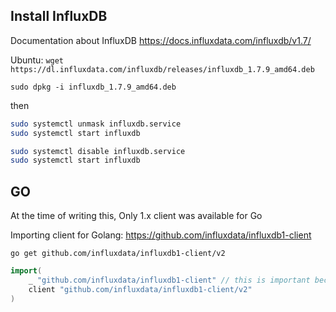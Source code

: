## Install InfluxDB
Documentation about InfluxDB https://docs.influxdata.com/influxdb/v1.7/

Ubuntu:
`wget https://dl.influxdata.com/influxdb/releases/influxdb_1.7.9_amd64.deb`

`sudo dpkg -i influxdb_1.7.9_amd64.deb`

then

```bash
sudo systemctl unmask influxdb.service
sudo systemctl start influxdb
```

```bash
sudo systemctl disable influxdb.service
sudo systemctl start influxdb
```

## GO

At the time of writing this, Only 1.x client was available for Go

Importing client for Golang: https://github.com/influxdata/influxdb1-client

`go get github.com/influxdata/influxdb1-client/v2`

```go
import(
	_ "github.com/influxdata/influxdb1-client" // this is important because of the bug in go mod
	client "github.com/influxdata/influxdb1-client/v2"
)
```



